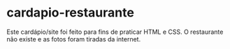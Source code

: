# cardapio-restaurante
Este cardápio/site foi feito para fins de praticar HTML e CSS. O restaurante não existe e as fotos foram tiradas da internet.
